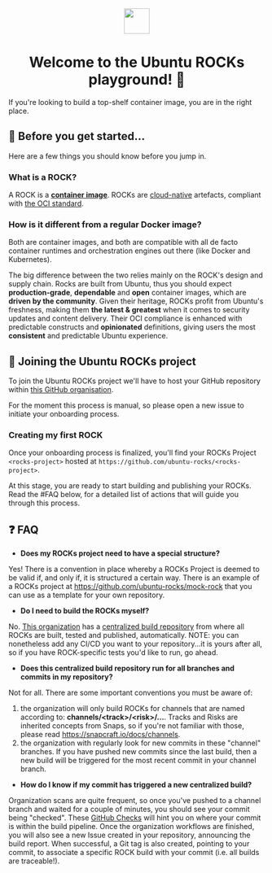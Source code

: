     
<div align="center">
 <img align="center" width="50px" src="https://github.com/ubuntu-rocks/.github/blob/main/profile/assets/logo.png?raw=true">
 

 # Welcome to the Ubuntu ROCKs playground! 👋 
</div>

If you're looking to build a top-shelf container image, you are in the right place.

## 🍿 Before you get started...

Here are a few things you should know before you jump in.

### What is a ROCK?

A ROCK is a **[container image](https://ubuntu.com/containers/what-are-containers)**. ROCKs are [cloud-native](https://github.com/cncf/toc/blob/main/DEFINITION.md) artefacts, compliant with [the OCI standard](https://github.com/opencontainers/image-spec/).

### How is it different from a regular Docker image?

Both are container images, and both are compatible with all de facto container runtimes and orchestration engines out there (like Docker and Kubernetes).

The big difference between the two relies mainly on the ROCK's design and supply chain. Rocks
are built from Ubuntu, thus you should expect **production-grade**, **dependable** and **open** container images, which are **driven by the community**. Given their heritage, ROCKs profit
from Ubuntu's freshness, making them **the latest & greatest** when it comes to security updates
and content delivery. Their OCI compliance is enhanced with predictable constructs and
**opinionated** definitions, giving users the most **consistent** and predictable Ubuntu experience.


## 🌈 Joining the Ubuntu ROCKs project

To join the Ubuntu ROCKs project we'll have to host your GitHub repository within [this GitHub organisation](https://github.com/ubuntu-rocks).

For the moment this process is manual, so please open a new issue to initiate your onboarding process.

### Creating my first ROCK

Once your onboarding process is finalized, you'll find your ROCKs Project `<rocks-project>` hosted at `https://github.com/ubuntu-rocks/<rocks-project>`.

At this stage, you are ready to start building and publishing your ROCKs. Read the #FAQ below, for
a detailed list of actions that will guide you through this process.

## ❓ FAQ

 - **Does my ROCKs project need to have a special structure?**

Yes! There is a convention in place whereby a ROCKs Project is deemed to be valid if,
and only if, it is structured a certain way. There is an example of a ROCKs project at
<https://github.com/ubuntu-rocks/mock-rock> that you can use as a template for your own repository.

 - **Do I need to build the ROCKs myself?**

No. [This organization](https://github.com/ubuntu-rocks) has a [centralized build repository](https://github.com/ubuntu-rocks/.build) from where all ROCKs are built, tested and published, automatically. 
NOTE: you can nonetheless add any CI/CD you want to your repository...it is yours after all, so if you have ROCK-specific tests you'd like to run, go ahead.

 - **Does this centralized build repository run for all branches and commits in my repository?**

Not for all. There are some important conventions you must be aware of:
  1. the organization will only build ROCKs for channels that are named according to: **channels/\<track\>/\<risk\>/...**. Tracks and Risks are inherited concepts from Snaps, so if you're not
familiar with those, please read <https://snapcraft.io/docs/channels>.
  2. the organization with regularly look for new commits in these "channel" branches. If you
have pushed new commits since the last build, then a new build will be triggered for the most recent
commit in your channel branch.

 - **How do I know if my commit has triggered a new centralized build?**

Organization scans are quite frequent, so once you've pushed to a channel branch and waited for a couple of minutes, you should see your commit being "checked". These [GitHub Checks](https://docs.github.com/en/rest/checks) will hint you on where your commit is within the build pipeline. Once
the organization workflows are finished, you will also see a new Issue created in your repository,
announcing the build report. When successful, a Git tag is also created, pointing to your commit,
to associate a specific ROCK build with your commit (i.e. all builds are traceable!).
<!-- 

## 👩‍💻 Useful resources

Coming soon: CODE_OF_CONDUCT.md, CONTRIBUTING.md, SECURITY.md, SUPPORT.md	
 -->
